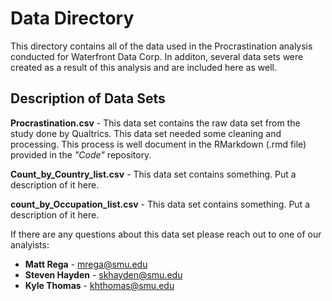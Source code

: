 # Data Directory

This directory contains all of the data used in the Procrastination analysis conducted for  Waterfront Data Corp.
In additon, several data sets were created as a result of this analysis and are included here as well.

## Description of Data Sets
**Procrastination.csv** - This data set contains the raw data set from the study done by Qualtrics. This data set needed
some cleaning and processing. This process is well document in the RMarkdown (.rmd file) provided in the _"Code"_ repository.


**Count_by_Country_list.csv** - This data set contains something. Put a description of it here.

**count_by_Occupation_list.csv** - This data set contains something. Put a description of it here.

If there are any questions about this data set please reach out to one of our analyists:

* **Matt Rega** - mrega@smu.edu
* **Steven Hayden** - skhayden@smu.edu
* **Kyle Thomas** - khthomas@smu.edu

